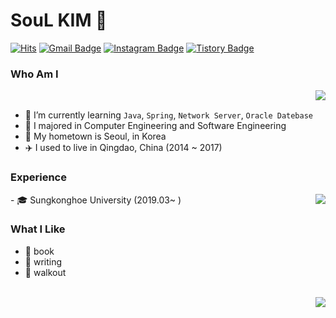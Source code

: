 # SouL KIM 🙂
[![Hits](https://hits.seeyoufarm.com/api/count/incr/badge.svg?url=https%3A%2F%2Fgithub.com%2FSOLokill&count_bg=%23EB8B10&title_bg=%23684327&icon=&icon_color=%23E7E7E7&title=VISIT&edge_flat=false)](https://github.com/SOLokill) 
[![Gmail Badge](https://img.shields.io/badge/Gmail-D14836?style=flat&logo=Gmail&logoColor=white)](mailto:shuai1593@gmail.com) 
[![Instagram Badge](https://img.shields.io/badge/Instagram-9c38d1?style=flat&logo=Instagram&logoColor=white)](https://www.instagram.com/rooroo0080) 
[![Tistory Badge](https://img.shields.io/badge/Tech%20Blog-555263?style=flat&logoColor=white)](https://shuai1593.tistory.com/)

  
### Who Am I


<a href="https://github.com/anuraghazra/github-readme-stats">
  <img align='right' src="https://github-readme-stats.vercel.app/api/top-langs/?username=SOLokill&layout=compact" />
</a>

<br>

- 🌱 I’m currently learning `Java`, `Spring`, `Network Server`, `Oracle Datebase`
- 🥇 I majored in Computer Engineering and Software Engineering
- 🚅 My hometown is Seoul, in Korea
- :airplane: I used to live in Qingdao, China (2014 ~ 2017)

### Experience
<img align='right' src="http://mazassumnida.wtf/api/generate_badge?boj=shuai1593">
- 🎓 Sungkonghoe University (2019.03~ )

<br>

### What I Like


- :book: book
- 📝 writing
- 🏃‍ walkout

<br>

<a href="https://github.com/anuraghazra/github-readme-stats">
  <img align='right' src="https://github-readme-stats.vercel.app/api?username=SOLokill&show_icons=true&theme=dark" />
</a>
